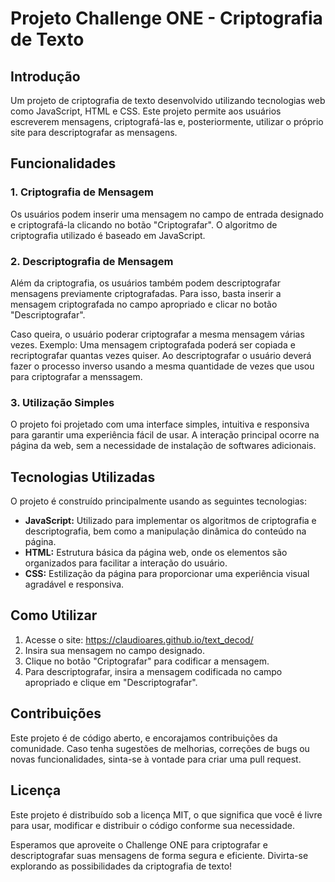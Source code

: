 # Projeto Challenge ONE - Criptografia de Texto

## Introdução

Um projeto de criptografia de texto desenvolvido utilizando tecnologias web como JavaScript, HTML e CSS. Este projeto permite aos usuários escreverem mensagens, criptografá-las e, posteriormente, utilizar o próprio site para descriptografar as mensagens.

## Funcionalidades

### 1. Criptografia de Mensagem

Os usuários podem inserir uma mensagem no campo de entrada designado e criptografá-la clicando no botão "Criptografar". O algoritmo de criptografia utilizado é baseado em JavaScript.

### 2. Descriptografia de Mensagem

Além da criptografia, os usuários também podem descriptografar mensagens previamente criptografadas. Para isso, basta inserir a mensagem criptografada no campo apropriado e clicar no botão "Descriptografar".

Caso queira, o usuário poderar criptografar a mesma mensagem várias vezes. Exemplo: Uma mensagem criptografada poderá ser copiada e recriptografar quantas vezes quiser. Ao descriptografar o usuário deverá fazer o processo inverso usando a mesma quantidade de vezes que usou para criptografar a menssagem.

### 3. Utilização Simples

O projeto foi projetado com uma interface simples, intuitiva e responsiva para garantir uma experiência fácil de usar. A interação principal ocorre na página da web, sem a necessidade de instalação de softwares adicionais.

## Tecnologias Utilizadas

O projeto é construído principalmente usando as seguintes tecnologias:

- **JavaScript:** Utilizado para implementar os algoritmos de criptografia e descriptografia, bem como a manipulação dinâmica do conteúdo na página.
- **HTML:** Estrutura básica da página web, onde os elementos são organizados para facilitar a interação do usuário.
- **CSS:** Estilização da página para proporcionar uma experiência visual agradável e responsiva.

## Como Utilizar

1. Acesse o site: https://claudioares.github.io/text_decod/
2. Insira sua mensagem no campo designado.
3. Clique no botão "Criptografar" para codificar a mensagem.
4. Para descriptografar, insira a mensagem codificada no campo apropriado e clique em "Descriptografar".

## Contribuições

Este projeto é de código aberto, e encorajamos contribuições da comunidade. Caso tenha sugestões de melhorias, correções de bugs ou novas funcionalidades, sinta-se à vontade para criar uma pull request.

## Licença

Este projeto é distribuído sob a licença MIT, o que significa que você é livre para usar, modificar e distribuir o código conforme sua necessidade.

Esperamos que aproveite o Challenge ONE para criptografar e descriptografar suas mensagens de forma segura e eficiente. Divirta-se explorando as possibilidades da criptografia de texto!
